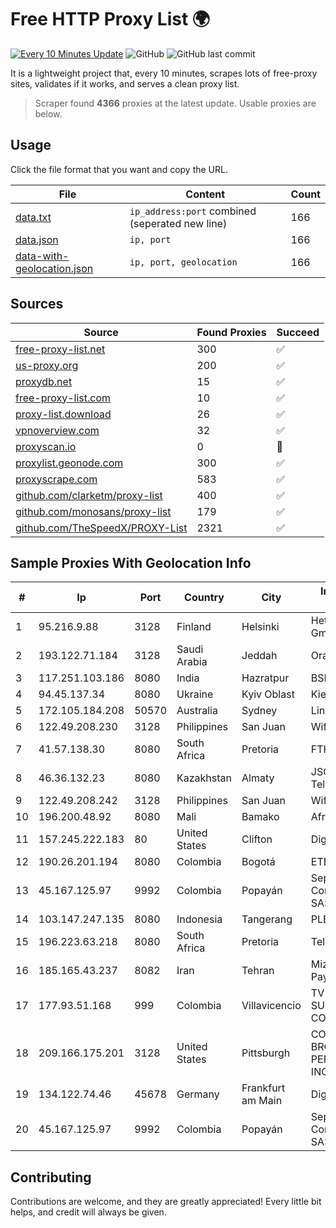 
# Free HTTP Proxy List 🌍

[![Every 10 Minutes Update](https://github.com/mertguvencli/http-proxy-list/actions/workflows/main.yml/badge.svg?branch=main)](https://github.com/mertguvencli/http-proxy-list/actions/workflows/main.yml)
![GitHub](https://img.shields.io/github/license/mertguvencli/http-proxy-list)
![GitHub last commit](https://img.shields.io/github/last-commit/mertguvencli/http-proxy-list)

It is a lightweight project that, every 10 minutes, scrapes lots of free-proxy sites, validates if it works, and serves a clean proxy list.


> Scraper found **4366** proxies at the latest update. Usable proxies are below.

## Usage

Click the file format that you want and copy the URL.


|File|Content|Count|
|----|-------|-----|
|[data.txt](https://raw.githubusercontent.com/mertguvencli/http-proxy-list/main/proxy-list/data.txt)|`ip_address:port` combined (seperated new line)|166|
|[data.json](https://raw.githubusercontent.com/mertguvencli/http-proxy-list/main/proxy-list/data.json)|`ip, port`|166|
|[data-with-geolocation.json](https://raw.githubusercontent.com/mertguvencli/http-proxy-list/main/proxy-list/data-with-geolocation.json)|`ip, port, geolocation`|166|

## Sources

|Source|Found Proxies|Succeed|
|------|-------------|-------|
|[free-proxy-list.net](https://free-proxy-list.net)|300|✅|
|[us-proxy.org](https://www.us-proxy.org)|200|✅|
|[proxydb.net](http://proxydb.net)|15|✅|
|[free-proxy-list.com](https://free-proxy-list.com/?page=&port=&type%5B%5D=http&type%5B%5D=https&up_time=0&search=Search)|10|✅|
|[proxy-list.download](https://www.proxy-list.download/HTTP)|26|✅|
|[vpnoverview.com](https://vpnoverview.com/privacy/anonymous-browsing/free-proxy-servers)|32|✅|
|[proxyscan.io](https://www.proxyscan.io)|0|🚫|
|[proxylist.geonode.com](https://proxylist.geonode.com/api/proxy-list?limit=300&page=1&sort_by=lastChecked&sort_type=desc&protocols=http,https)|300|✅|
|[proxyscrape.com](https://api.proxyscrape.com/v2/?request=displayproxies&protocol=http&timeout=10000&country=all&ssl=all&anonymity=all)|583|✅|
|[github.com/clarketm/proxy-list](https://raw.githubusercontent.com/clarketm/proxy-list/master/proxy-list-raw.txt)|400|✅|
|[github.com/monosans/proxy-list](https://raw.githubusercontent.com/monosans/proxy-list/main/proxies/http.txt)|179|✅|
|[github.com/TheSpeedX/PROXY-List](https://raw.githubusercontent.com/TheSpeedX/PROXY-List/master/http.txt)|2321|✅|


## Sample Proxies With Geolocation Info

|#|Ip|Port|Country|City|Internet Service Provider|
|-|--|----|-------|----|-------------------------|
|1|95.216.9.88|3128|Finland|Helsinki|Hetzner Online GmbH|
|2|193.122.71.184|3128|Saudi Arabia|Jeddah|Oracle Corporation|
|3|117.251.103.186|8080|India|Hazratpur|BSNL Internet|
|4|94.45.137.34|8080|Ukraine|Kyiv Oblast|Kievline LLC|
|5|172.105.184.208|50570|Australia|Sydney|Linode, LLC|
|6|122.49.208.230|3128|Philippines|San Juan|WifiCity, Inc|
|7|41.57.138.30|8080|South Africa|Pretoria|FTH Scr P10|
|8|46.36.132.23|8080|Kazakhstan|Almaty|JSC Alma Telecommunications|
|9|122.49.208.242|3128|Philippines|San Juan|WifiCity, Inc|
|10|196.200.48.92|8080|Mali|Bamako|Afribone Mali SA|
|11|157.245.222.183|80|United States|Clifton|DigitalOcean, LLC|
|12|190.26.201.194|8080|Colombia|Bogotá|ETB - Colombia|
|13|45.167.125.97|9992|Colombia|Popayán|Sepcom Comunicaciones SAS|
|14|103.147.247.135|8080|Indonesia|Tangerang|PLBNET|
|15|196.223.63.218|8080|South Africa|Pretoria|Telemasters|
|16|185.165.43.237|8082|Iran|Tehran|Mizban Web Paytakht Co. Ltd.|
|17|177.93.51.168|999|Colombia|Villavicencio|TV AZTECA SUCURSAL COLOMBIA|
|18|209.166.175.201|3128|United States|Pittsburgh|CONTINENTAL BROADBAND PENNSYLVANIA, INC.|
|19|134.122.74.46|45678|Germany|Frankfurt am Main|DigitalOcean, LLC|
|20|45.167.125.97|9992|Colombia|Popayán|Sepcom Comunicaciones SAS|



## Contributing

Contributions are welcome, and they are greatly appreciated! Every
little bit helps, and credit will always be given.

